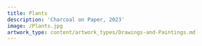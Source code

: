 ```yaml
---
title: Plants
description: 'Charcoal on Paper, 2023'
image: /Plants.jpg
artwork_type: content/artwork_types/Drawings-and-Paintings.md
---
```



